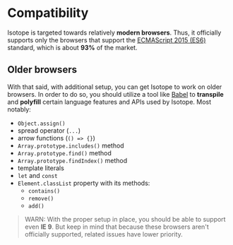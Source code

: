 # Compatibility

Isotope is targeted towards relatively **modern browsers**. Thus, it officially supports only the browsers that support the [ECMAScript 2015 (ES6)](https://caniuse.com/#feat=es6) standard, which is about **93%** of the market.

## Older browsers

With that said, with additional setup, you can get Isotope to work on older browsers. In order to do so, you should utilize a tool like [Babel](https://babeljs.io/) to **transpile** and **polyfill** certain language features and APIs used by Isotope. Most notably:

- `Object.assign()`
- spread operator (`...`)
- arrow functions (`() => {}`)
- `Array.prototype.includes()` method
- `Array.prototype.find()` method
- `Array.prototype.findIndex()` method
- template literals
- `let` and `const`
- `Element.classList` property with its methods:
  - `contains()`
  - `remove()`
  - `add()`

> WARN: With the proper setup in place, you should be able to support even **IE 9**. But keep in mind that because these browsers aren't officially supported, related issues have lower priority.
